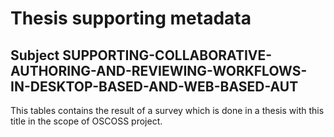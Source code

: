 # Thesis supporting metadata
## Subject SUPPORTING-COLLABORATIVE-AUTHORING-AND-REVIEWING-WORKFLOWS-IN-DESKTOP-BASED-AND-WEB-BASED-AUT
This tables contains the result of a survey which is done in a thesis with this title in the scope of OSCOSS project. 
